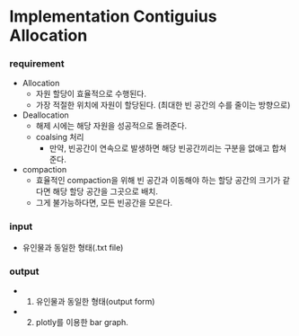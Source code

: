 # Implementation Contiguius Allocation

### requirement
- Allocation
  - 자원 할당이 효율적으로 수행된다.
  - 가장 적절한 위치에 자원이 할당된다. (최대한 빈 공간의 수를 줄이는 방향으로)
- Deallocation
  - 해제 시에는 해당 자원을 성공적으로 돌려준다.
  - coalsing 처리
    - 만약, 빈공간이 연속으로 발생하면 해당 빈공간끼리는 구분을 없애고 합쳐준다.
- compaction
  - 효율적인 compaction을 위해 빈 공간과 이동해야 하는 할당 공간의 크기가 같다면 해당 할당 공간을 그곳으로 배치.
  - 그게 불가능하다면, 모든 빈공간을 모은다.

### input
- 유인물과 동일한 형태(.txt file)

### output
- 1. 유인물과 동일한 형태(output form)
- 2. plotly를 이용한 bar graph.
